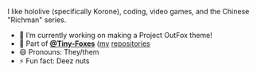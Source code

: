 I like hololive (specifically Korone), coding, video games, and the Chinese "Richman" series.
- 🔭 I’m currently working on making a Project OutFox theme!
- 🦊 Part of **[@Tiny-Foxes](https://github.com/Tiny-Foxes)** ([my](https://github.com/Tiny-Foxes/RyutoSetsujin-Customizations) [repositories](https://github.com/Tiny-Foxes/Virtua-Steps)
- 😄 Pronouns: They/them
- ⚡ Fun fact: Deez nuts
